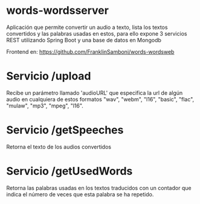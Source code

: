 # words-wordsserver
Aplicación que permite convertir un audio a texto, lista los textos convertidos y las palabras usadas en estos, para ello expone 3 
servicios REST utilizando Spring Boot y una base de datos en Mongodb

Frontend en: https://github.com/FranklinSamboni/words-wordsweb

# Servicio /upload
Recibe un parámetro llamado 'audioURL' que especifica la url de algún audio en cualquiera de estos formatos
"wav", "webm", "l16", "basic", "flac", "mulaw", "mp3", "mpeg", "l16".

# Servicio /getSpeeches
Retorna el texto de los audios convertidos

# Servicio /getUsedWords
Retorna las palabras usadas en los textos traducidos con un contador que indica el número de veces que esta palabra se ha repetido.

